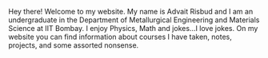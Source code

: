 Hey there! Welcome to my website. My name is Advait Risbud and I am an undergraduate in the Department of Metallurgical Engineering and Materials Science at IIT Bombay. I enjoy Physics, Math and jokes...I love jokes. On my website you can find information about courses I have taken, notes, projects, and some assorted nonsense. 

